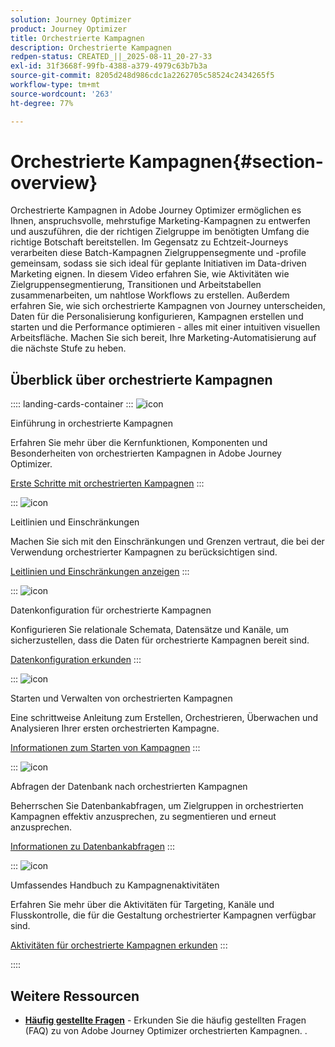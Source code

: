 ```yaml
---
solution: Journey Optimizer
product: Journey Optimizer
title: Orchestrierte Kampagnen
description: Orchestrierte Kampagnen
redpen-status: CREATED_||_2025-08-11_20-27-33
exl-id: 31f3668f-99fb-4388-a379-4979c63b7b3a
source-git-commit: 8205d248d986cdc1a2262705c58524c2434265f5
workflow-type: tm+mt
source-wordcount: '263'
ht-degree: 77%

---
```


# Orchestrierte Kampagnen{#section-overview}

Orchestrierte Kampagnen in Adobe Journey Optimizer ermöglichen es Ihnen, anspruchsvolle, mehrstufige Marketing-Kampagnen zu entwerfen und auszuführen, die der richtigen Zielgruppe im benötigten Umfang die richtige Botschaft bereitstellen. Im Gegensatz zu Echtzeit-Journeys verarbeiten diese Batch-Kampagnen Zielgruppensegmente und -profile gemeinsam, sodass sie sich ideal für geplante Initiativen im Data-driven Marketing eignen. In diesem Video erfahren Sie, wie Aktivitäten wie Zielgruppensegmentierung, Transitionen und Arbeitstabellen zusammenarbeiten, um nahtlose Workflows zu erstellen. Außerdem erfahren Sie, wie sich orchestrierte Kampagnen von Journey unterscheiden, Daten für die Personalisierung konfigurieren, Kampagnen erstellen und starten und die Performance optimieren - alles mit einer intuitiven visuellen Arbeitsfläche. Machen Sie sich bereit, Ihre Marketing-Automatisierung auf die nächste Stufe zu heben.

## Überblick über orchestrierte Kampagnen

:::: landing-cards-container
:::
![icon](https://cdn.experienceleague.adobe.com/icons/book.svg)

Einführung in orchestrierte Kampagnen

Erfahren Sie mehr über die Kernfunktionen, Komponenten und Besonderheiten von orchestrierten Kampagnen in Adobe Journey Optimizer.

[Erste Schritte mit orchestrierten Kampagnen](../using/orchestrated/gs-orchestrated-campaigns.md)
:::

:::
![icon](https://cdn.experienceleague.adobe.com/icons/shield-halved.svg)

Leitlinien und Einschränkungen

Machen Sie sich mit den Einschränkungen und Grenzen vertraut, die bei der Verwendung orchestrierter Kampagnen zu berücksichtigen sind.

[Leitlinien und Einschränkungen anzeigen](../using/orchestrated/guardrails.md)
:::

:::
![icon](https://cdn.experienceleague.adobe.com/icons/gear.svg)

Datenkonfiguration für orchestrierte Kampagnen

Konfigurieren Sie relationale Schemata, Datensätze und Kanäle, um sicherzustellen, dass die Daten für orchestrierte Kampagnen bereit sind.

[Datenkonfiguration erkunden](data-configuration-landing-page.md)
:::

:::
![icon](https://cdn.experienceleague.adobe.com/icons/circle-play.svg)

Starten und Verwalten von orchestrierten Kampagnen

Eine schrittweise Anleitung zum Erstellen, Orchestrieren, Überwachen und Analysieren Ihrer ersten orchestrierten Kampagne.

[Informationen zum Starten von Kampagnen](launch-landing-page.md)
:::

:::
![icon](https://cdn.experienceleague.adobe.com/icons/code-branch.svg)

Abfragen der Datenbank nach orchestrierten Kampagnen

Beherrschen Sie Datenbankabfragen, um Zielgruppen in orchestrierten Kampagnen effektiv anzusprechen, zu segmentieren und erneut anzusprechen.

[Informationen zu Datenbankabfragen](query-database-landing-page.md)
:::

:::
![icon](https://cdn.experienceleague.adobe.com/icons/puzzle-piece.svg)

Umfassendes Handbuch zu Kampagnenaktivitäten

Erfahren Sie mehr über die Aktivitäten für Targeting, Kanäle und Flusskontrolle, die für die Gestaltung orchestrierter Kampagnen verfügbar sind.

[Aktivitäten für orchestrierte Kampagnen erkunden](design-campaigns-landing-page.md)
:::

::::

## Weitere Ressourcen

- **[Häufig gestellte Fragen](../using/orchestrated/orchestrated-campaigns-faq.md)** - Erkunden Sie die häufig gestellten Fragen (FAQ) zu von Adobe Journey Optimizer orchestrierten Kampagnen.
.
